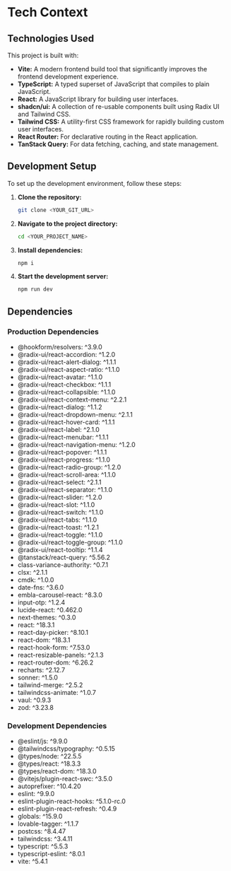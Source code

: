 # Tech Context

## Technologies Used

This project is built with:

- **Vite:** A modern frontend build tool that significantly improves the frontend development experience.
- **TypeScript:** A typed superset of JavaScript that compiles to plain JavaScript.
- **React:** A JavaScript library for building user interfaces.
- **shadcn/ui:** A collection of re-usable components built using Radix UI and Tailwind CSS.
- **Tailwind CSS:** A utility-first CSS framework for rapidly building custom user interfaces.
- **React Router:** For declarative routing in the React application.
- **TanStack Query:** For data fetching, caching, and state management.

## Development Setup

To set up the development environment, follow these steps:

1.  **Clone the repository:**
    ```sh
    git clone <YOUR_GIT_URL>
    ```
2.  **Navigate to the project directory:**
    ```sh
    cd <YOUR_PROJECT_NAME>
    ```
3.  **Install dependencies:**
    ```sh
    npm i
    ```
4.  **Start the development server:**
    ```sh
    npm run dev
    ```

## Dependencies

### Production Dependencies
- @hookform/resolvers: ^3.9.0
- @radix-ui/react-accordion: ^1.2.0
- @radix-ui/react-alert-dialog: ^1.1.1
- @radix-ui/react-aspect-ratio: ^1.1.0
- @radix-ui/react-avatar: ^1.1.0
- @radix-ui/react-checkbox: ^1.1.1
- @radix-ui/react-collapsible: ^1.1.0
- @radix-ui/react-context-menu: ^2.2.1
- @radix-ui/react-dialog: ^1.1.2
- @radix-ui/react-dropdown-menu: ^2.1.1
- @radix-ui/react-hover-card: ^1.1.1
- @radix-ui/react-label: ^2.1.0
- @radix-ui/react-menubar: ^1.1.1
- @radix-ui/react-navigation-menu: ^1.2.0
- @radix-ui/react-popover: ^1.1.1
- @radix-ui/react-progress: ^1.1.0
- @radix-ui/react-radio-group: ^1.2.0
- @radix-ui/react-scroll-area: ^1.1.0
- @radix-ui/react-select: ^2.1.1
- @radix-ui/react-separator: ^1.1.0
- @radix-ui/react-slider: ^1.2.0
- @radix-ui/react-slot: ^1.1.0
- @radix-ui/react-switch: ^1.1.0
- @radix-ui/react-tabs: ^1.1.0
- @radix-ui/react-toast: ^1.2.1
- @radix-ui/react-toggle: ^1.1.0
- @radix-ui/react-toggle-group: ^1.1.0
- @radix-ui/react-tooltip: ^1.1.4
- @tanstack/react-query: ^5.56.2
- class-variance-authority: ^0.7.1
- clsx: ^2.1.1
- cmdk: ^1.0.0
- date-fns: ^3.6.0
- embla-carousel-react: ^8.3.0
- input-otp: ^1.2.4
- lucide-react: ^0.462.0
- next-themes: ^0.3.0
- react: ^18.3.1
- react-day-picker: ^8.10.1
- react-dom: ^18.3.1
- react-hook-form: ^7.53.0
- react-resizable-panels: ^2.1.3
- react-router-dom: ^6.26.2
- recharts: ^2.12.7
- sonner: ^1.5.0
- tailwind-merge: ^2.5.2
- tailwindcss-animate: ^1.0.7
- vaul: ^0.9.3
- zod: ^3.23.8

### Development Dependencies
- @eslint/js: ^9.9.0
- @tailwindcss/typography: ^0.5.15
- @types/node: ^22.5.5
- @types/react: ^18.3.3
- @types/react-dom: ^18.3.0
- @vitejs/plugin-react-swc: ^3.5.0
- autoprefixer: ^10.4.20
- eslint: ^9.9.0
- eslint-plugin-react-hooks: ^5.1.0-rc.0
- eslint-plugin-react-refresh: ^0.4.9
- globals: ^15.9.0
- lovable-tagger: ^1.1.7
- postcss: ^8.4.47
- tailwindcss: ^3.4.11
- typescript: ^5.5.3
- typescript-eslint: ^8.0.1
- vite: ^5.4.1
